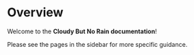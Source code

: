 # Overview

Welcome to the **Cloudy But No Rain documentation**!

Please see the pages in the sidebar for more specific guidance.
